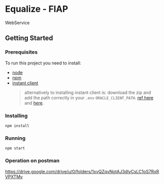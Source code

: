 # Equalize - FIAP

WebService

## Getting Started

### Prerequisites

To run this project you need to install:

- [node](https://nodejs.org/en/)
- [npm](https://www.npmjs.com/)
- [instant client](https://www.oracle.com/br/database/technologies/instant-client/downloads.html)
  > alternatively to installing instant client is: download the zip and add the path correctly in your `.env` `ORACLE_CLIENT_PATH`. [ref here](https://docs.oracle.com/en/cloud/paas/exadata-express-cloud/csdbp/connect-node-js.html#GUID-C2C00BFD-A78A-4914-BE4E-801CB2C97B2E) and [here](https://www.oracle.com/database/technologies/appdev/quickstartnodeonprem.html).

### Installing

```
npm install
```

### Running

```
npm start
```

### Operation on postman

https://drive.google.com/drive/u/0/folders/1xyQZqvNotAJ3dlyCsLC1oS7RxRVPXTMv
